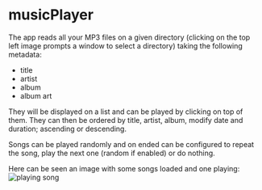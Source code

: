 # musicPlayer
The app reads all your MP3 files on a given directory (clicking on the top left image prompts a window to select a directory) taking the following metadata:
* title
* artist
* album
* album art

They will be displayed on a list and can be played by clicking on top of them. They can then be ordered by title, artist, album, modify date and duration;  ascending or descending.

Songs can be played randomly and on ended can be configured to repeat the song, play the next one (random if enabled) or do nothing.

Here can be seen an image with some songs loaded and one playing:
![playing song](https://raw.githubusercontent.com/alexbcberio/musicPlayer/master/docs/images/playing%20audio.PNG)
